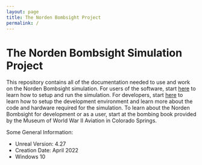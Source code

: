```yaml
---
layout: page
title: The Norden Bombsight Project
permalink: /
---
```


# The Norden Bombsight Simulation Project

This repository contains all of the documentation needed to use and work on the Norden Bombsight simulation. For users of the software, start [here](User-Docs/user-docs.md) to learn how to setup and run the simulation. For developers, start [here](Development-Docs/development.md) to learn how to setup the development environment and learn more about the code and hardware required for the simulation. To learn about the Norden Bombsight for development or as a user, start at the bombing book provided by the Museum of World War II Aviation in Colorado Springs.

Some General Information:

- Unreal Version: 4.27
- Creation Date: April 2022
- Windows 10
